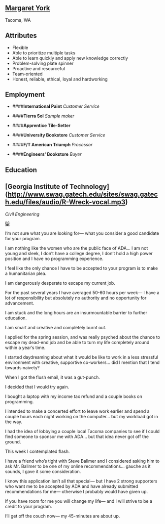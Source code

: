 [**Margaret York**](https://www.youtube.com/watch?v=ceqBKq1pmrQ&feature=youtu.be)
-------------------
Tacoma, WA

Attributes
----------
* Flexible
* Able to prioritize multiple tasks
* Able to learn quickly and apply new knowledge correctly
* Problem-solving plate spinner
* Proactive and resourceful
* Team-oriented
* Honest, reliable, ethical, loyal and hardworking


Employment
----------

* ####**International Paint** 
*Customer Service*

* ####**Tierra Sol**
*Sample maker*

* ####**Apprentice Tile-Setter**

* ####**University Bookstore**
*Customer Service*

* ####**F/T American Triumph**
*Processor*

* ####**Engineers' Bookstore**
*Buyer*

Education
----------

[**Georgia Institute of Technology**] (http://www.swag.gatech.edu/sites/swag.gatech.edu/files/audio/R-Wreck-vocal.mp3)
----------------------------------------

*Civil Engineering*




[:smile_cat:](https://www.youtube.com/watch?v=kCpfPNL53X8)


I’m not sure what you are looking for— what you consider a good candidate for your program.

I am nothing like the women who are the public face of ADA… I am not young and sleek, I don’t have a college degree, I don’t hold a high power position and I have no programming experience.

I feel like the only chance I have to be accepted to your program is to make a humanitarian plea.

I am dangerously desperate to escape my current job.

For the past several years I have averaged 50-60 hours per week— I have a lot of responsibility but absolutely no authority and no opportunity for advancement.

I am stuck and the long hours are an insurmountable barrier to further education.

I am smart and creative and completely burnt out.

I applied for the spring session, and was really psyched about the chance to escape my dead-end job and be able to turn my life completely around within a year’s time.

I started daydreaming about what it would be like to work in a less stressful environment with creative, supportive co-workers... did I mention that I tend towards naivety?

When I got the flush email, it was a gut-punch.

I decided that I would try again.

I bought a laptop with my income tax refund and a couple books on programming.

I intended to make a concerted effort to leave work earlier and spend a couple hours each night working on the computer… but my workload got in the way.  

I had the idea of lobbying a couple local Tacoma companies to see if I could find someone to sponsor me with ADA… but that idea never got off the ground.

This week I contemplated flash.

I have a friend who’s tight with Steve Ballmer and I considered asking him to ask Mr. Ballmer to be one of my online recommendations… gauche as it sounds, I gave it some consideration.

I know this application isn’t all that special— but I have 2 strong supporters who want me to be accepted by ADA and have already submitted recommendations for me— otherwise I probably would have given up. 

If you have room for me you will change my life— and I will strive to be a credit to your program.
 
I’ll get off the couch now— my 45-minutes are about up.


